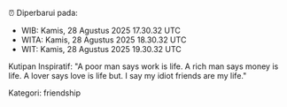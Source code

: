 ⏰ Diperbarui pada:
- WIB: Kamis, 28 Agustus 2025 17.30.32 UTC
- WITA: Kamis, 28 Agustus 2025 18.30.32 UTC
- WIT: Kamis, 28 Agustus 2025 19.30.32 UTC

Kutipan Inspiratif:
"A poor man says work is life. A rich man says money is life. A lover says love is life but. I say my idiot friends are my life."


Kategori: friendship

